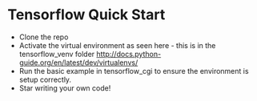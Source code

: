 # Tensorflow Quick Start

* Clone the repo
* Activate the virtual environment as seen here - this is in the tensorflow_venv folder
  http://docs.python-guide.org/en/latest/dev/virtualenvs/
* Run the basic example in tensorflow_cgi to ensure the environment is setup correctly.
* Star writing your own code!
